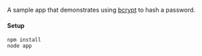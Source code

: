 A sample app that demonstrates using [bcrypt](https://en.wikipedia.org/wiki/Bcrypt) to hash a password.

#### Setup
```
npm install
node app
```
